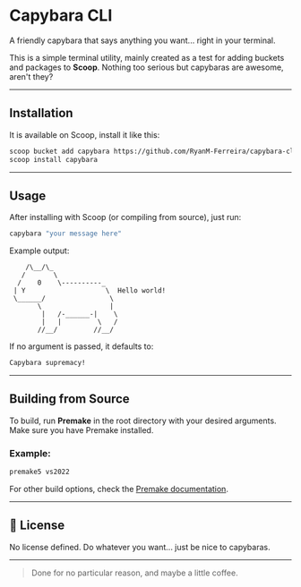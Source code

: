 # Capybara CLI

A friendly capybara that says anything you want... right in your terminal.

This is a simple terminal utility, mainly created as a test for adding buckets and packages to **Scoop**. Nothing too serious but capybaras are awesome, aren't they?

---

## Installation

It is available on Scoop, install it like this:

```bash
scoop bucket add capybara https://github.com/RyanM-Ferreira/capybara-cli
scoop install capybara
```

---

## Usage

After installing with Scoop (or compiling from source), just run:

```bash
capybara "your message here"
```

Example output:

```
    /\__/\_
   /       \
  /    0    \----------_
 | Y                    \  Hello world!
 \______/                \
       \                 |
        |   /-______-|    \
        |   |         \   /
       //__/         //__/
```

If no argument is passed, it defaults to:

```bash
Capybara supremacy!
```

---

## Building from Source

To build, run **Premake** in the root directory with your desired arguments. Make sure you have Premake installed.

### Example:

```bash
premake5 vs2022
```

For other build options, check the [Premake documentation](https://premake.github.io/docs/Using-Premake).

---

## 📍 License

No license defined. Do whatever you want... just be nice to capybaras.

---

> Done for no particular reason, and maybe a little coffee.
